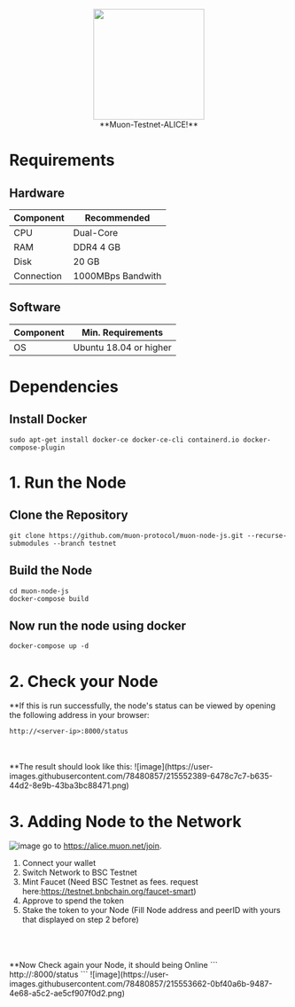 <p align="center" height='100px'>
  <img width="200" height="auto" src="https://user-images.githubusercontent.com/78480857/215549241-ce4b1e08-9715-4920-afac-08afb65b9f73.jpeg">
  <br>
  **Muon-Testnet-ALICE!**
</p>

# Requirements
## Hardware

|  Component | Recommended |
| ------------ | ------------ |
| CPU  | Dual-Core  |
| RAM | DDR4 4 GB  |
| Disk  | 20 GB  |
| Connection | 1000MBps Bandwith |


## Software

| Component | Min. Requirements |
| ------------ | ------------ |
| OS |  Ubuntu 18.04 or higher | 


# Dependencies
## Install Docker
```
sudo apt-get install docker-ce docker-ce-cli containerd.io docker-compose-plugin
```
# 1. Run the Node
## Clone the Repository
```
git clone https://github.com/muon-protocol/muon-node-js.git --recurse-submodules --branch testnet
```

## Build the Node
```
cd muon-node-js
docker-compose build
```

## Now run the node using docker
```
docker-compose up -d
```

# 2. Check your Node
**If this is run successfully, the node's status can be viewed by opening the following address in your browser: 
```
http://<server-ip>:8000/status
```
<br>
<br>
**The result should look like this:
![image](https://user-images.githubusercontent.com/78480857/215552389-6478c7c7-b635-44d2-8e9b-43ba3bc88471.png)

# 3. Adding Node to the Network
![image](https://user-images.githubusercontent.com/78480857/215552593-588f6a05-e3cc-4473-bbe9-4ec4f18fde97.png)
go to https://alice.muon.net/join.
<br>
1. Connect your wallet 
2. Switch Network to BSC Testnet
3. Mint Faucet (Need BSC Testnet as fees. request here:https://testnet.bnbchain.org/faucet-smart)
4. Approve to spend the token
5. Stake the token to your Node (Fill Node address and peerID with yours that displayed on step 2 before)
<br>
<br>
<br>
**Now Check again your Node, it should being Online
```
http://<server-ip>:8000/status
```
![image](https://user-images.githubusercontent.com/78480857/215553662-0bf40a6b-9487-4e68-a5c2-ae5cf907f0d2.png)

